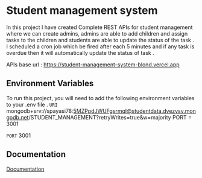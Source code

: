 # Student management system
 In this project I have created Complete REST APIs for student management where we can create admins, admins are able to add children and assign tasks to the children and students are able to update the status of the task .
I scheduled a cron job which be fired after each 5 minutes and if any task is overdue then it will automatically update the status of task .

APIs base url : https://student-management-system-blond.vercel.app


## Environment Variables

To run this project, you will need to add the following environment variables to your .env file .
`URI` mongodb+srv://spayasi78:5MZPpdJWUFgsrmql@studentdata.dvezysv.mongodb.net/STUDENT_MANAGEMENT?retryWrites=true&w=majority PORT = 3001

`PORT` 3001


## Documentation

[Documentation](https://documenter.getpostman.com/view/26792025/2s9YRE1qXM)
